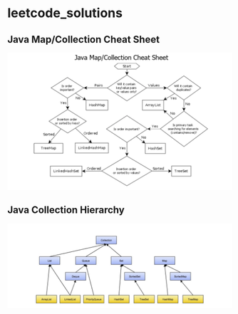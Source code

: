# leetcode_solutions

## Java Map/Collection Cheat Sheet
![alt text](misc/JavaMapCollectionCheatSheet.png)

## Java Collection Hierarchy
![alt text](misc/JavaCollectionHierarchy.png)
